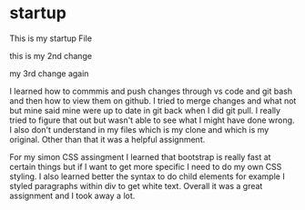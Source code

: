 # startup
This is my startup File

this is my 2nd change

my 3rd change again

I learned how to commmis and push changes through vs code and git bash and then how to view them on github. I tried to merge changes and what not but mine said mine were up to date in git back when I did git pull. I really tried to figure that out but wasn't able to see what I might have done wrong. I also don't understand in my files which is my clone and which is my original. Other than that it was a helpful assignment.

For my simon CSS assingment I learned that bootstrap is really fast at certain things but if I want to get more specific I need to do my own CSS styling. I also learned better the syntax to do child elements for example I styled paragraphs within div to get white text. Overall it was a great assignment and I took away a lot.
